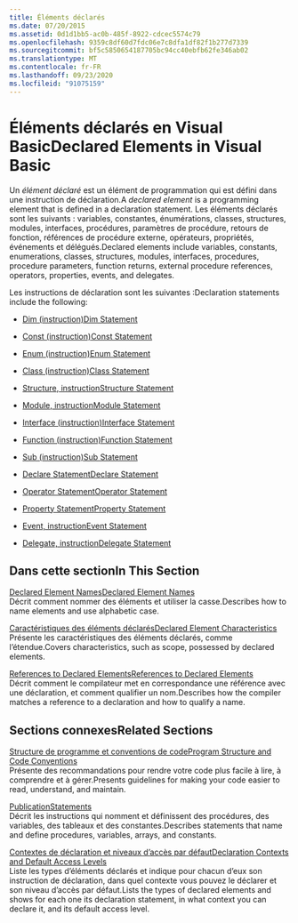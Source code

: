 ```yaml
---
title: Éléments déclarés
ms.date: 07/20/2015
ms.assetid: 0d1d1bb5-ac0b-485f-8922-cdcec5574c79
ms.openlocfilehash: 9359c8df60d7fdc06e7c8dfa1df82f1b277d7339
ms.sourcegitcommit: bf5c5850654187705bc94cc40ebfb62fe346ab02
ms.translationtype: MT
ms.contentlocale: fr-FR
ms.lasthandoff: 09/23/2020
ms.locfileid: "91075159"
---
```

# <a name="declared-elements-in-visual-basic"></a><span data-ttu-id="08011-102">Éléments déclarés en Visual Basic</span><span class="sxs-lookup"><span data-stu-id="08011-102">Declared Elements in Visual Basic</span></span>

<span data-ttu-id="08011-103">Un *élément déclaré* est un élément de programmation qui est défini dans une instruction de déclaration.</span><span class="sxs-lookup"><span data-stu-id="08011-103">A *declared element* is a programming element that is defined in a declaration statement.</span></span> <span data-ttu-id="08011-104">Les éléments déclarés sont les suivants : variables, constantes, énumérations, classes, structures, modules, interfaces, procédures, paramètres de procédure, retours de fonction, références de procédure externe, opérateurs, propriétés, événements et délégués.</span><span class="sxs-lookup"><span data-stu-id="08011-104">Declared elements include variables, constants, enumerations, classes, structures, modules, interfaces, procedures, procedure parameters, function returns, external procedure references, operators, properties, events, and delegates.</span></span>  
  
 <span data-ttu-id="08011-105">Les instructions de déclaration sont les suivantes :</span><span class="sxs-lookup"><span data-stu-id="08011-105">Declaration statements include the following:</span></span>  
  
- [<span data-ttu-id="08011-106">Dim (instruction)</span><span class="sxs-lookup"><span data-stu-id="08011-106">Dim Statement</span></span>](../../../language-reference/statements/dim-statement.md)  
  
- [<span data-ttu-id="08011-107">Const (instruction)</span><span class="sxs-lookup"><span data-stu-id="08011-107">Const Statement</span></span>](../../../language-reference/statements/const-statement.md)  
  
- [<span data-ttu-id="08011-108">Enum (instruction)</span><span class="sxs-lookup"><span data-stu-id="08011-108">Enum Statement</span></span>](../../../language-reference/statements/enum-statement.md)  
  
- [<span data-ttu-id="08011-109">Class (instruction)</span><span class="sxs-lookup"><span data-stu-id="08011-109">Class Statement</span></span>](../../../language-reference/statements/class-statement.md)  
  
- [<span data-ttu-id="08011-110">Structure, instruction</span><span class="sxs-lookup"><span data-stu-id="08011-110">Structure Statement</span></span>](../../../language-reference/statements/structure-statement.md)  
  
- [<span data-ttu-id="08011-111">Module, instruction</span><span class="sxs-lookup"><span data-stu-id="08011-111">Module Statement</span></span>](../../../language-reference/statements/module-statement.md)  
  
- [<span data-ttu-id="08011-112">Interface (instruction)</span><span class="sxs-lookup"><span data-stu-id="08011-112">Interface Statement</span></span>](../../../language-reference/statements/interface-statement.md)  
  
- [<span data-ttu-id="08011-113">Function (instruction)</span><span class="sxs-lookup"><span data-stu-id="08011-113">Function Statement</span></span>](../../../language-reference/statements/function-statement.md)  
  
- [<span data-ttu-id="08011-114">Sub (instruction)</span><span class="sxs-lookup"><span data-stu-id="08011-114">Sub Statement</span></span>](../../../language-reference/statements/sub-statement.md)  
  
- [<span data-ttu-id="08011-115">Declare Statement</span><span class="sxs-lookup"><span data-stu-id="08011-115">Declare Statement</span></span>](../../../language-reference/statements/declare-statement.md)  
  
- [<span data-ttu-id="08011-116">Operator Statement</span><span class="sxs-lookup"><span data-stu-id="08011-116">Operator Statement</span></span>](../../../language-reference/statements/operator-statement.md)  
  
- [<span data-ttu-id="08011-117">Property Statement</span><span class="sxs-lookup"><span data-stu-id="08011-117">Property Statement</span></span>](../../../language-reference/statements/property-statement.md)  
  
- [<span data-ttu-id="08011-118">Event, instruction</span><span class="sxs-lookup"><span data-stu-id="08011-118">Event Statement</span></span>](../../../language-reference/statements/event-statement.md)  
  
- [<span data-ttu-id="08011-119">Delegate, instruction</span><span class="sxs-lookup"><span data-stu-id="08011-119">Delegate Statement</span></span>](../../../language-reference/statements/delegate-statement.md)  
  
## <a name="in-this-section"></a><span data-ttu-id="08011-120">Dans cette section</span><span class="sxs-lookup"><span data-stu-id="08011-120">In This Section</span></span>  

 [<span data-ttu-id="08011-121">Declared Element Names</span><span class="sxs-lookup"><span data-stu-id="08011-121">Declared Element Names</span></span>](declared-element-names.md)  
 <span data-ttu-id="08011-122">Décrit comment nommer des éléments et utiliser la casse.</span><span class="sxs-lookup"><span data-stu-id="08011-122">Describes how to name elements and use alphabetic case.</span></span>  
  
 [<span data-ttu-id="08011-123">Caractéristiques des éléments déclarés</span><span class="sxs-lookup"><span data-stu-id="08011-123">Declared Element Characteristics</span></span>](declared-element-characteristics.md)  
 <span data-ttu-id="08011-124">Présente les caractéristiques des éléments déclarés, comme l’étendue.</span><span class="sxs-lookup"><span data-stu-id="08011-124">Covers characteristics, such as scope, possessed by declared elements.</span></span>  
  
 [<span data-ttu-id="08011-125">References to Declared Elements</span><span class="sxs-lookup"><span data-stu-id="08011-125">References to Declared Elements</span></span>](references-to-declared-elements.md)  
 <span data-ttu-id="08011-126">Décrit comment le compilateur met en correspondance une référence avec une déclaration, et comment qualifier un nom.</span><span class="sxs-lookup"><span data-stu-id="08011-126">Describes how the compiler matches a reference to a declaration and how to qualify a name.</span></span>  
  
## <a name="related-sections"></a><span data-ttu-id="08011-127">Sections connexes</span><span class="sxs-lookup"><span data-stu-id="08011-127">Related Sections</span></span>  

 [<span data-ttu-id="08011-128">Structure de programme et conventions de code</span><span class="sxs-lookup"><span data-stu-id="08011-128">Program Structure and Code Conventions</span></span>](../../program-structure/program-structure-and-code-conventions.md)  
 <span data-ttu-id="08011-129">Présente des recommandations pour rendre votre code plus facile à lire, à comprendre et à gérer.</span><span class="sxs-lookup"><span data-stu-id="08011-129">Presents guidelines for making your code easier to read, understand, and maintain.</span></span>  
  
 [<span data-ttu-id="08011-130">Publication</span><span class="sxs-lookup"><span data-stu-id="08011-130">Statements</span></span>](../../../language-reference/statements/index.md)  
 <span data-ttu-id="08011-131">Décrit les instructions qui nomment et définissent des procédures, des variables, des tableaux et des constantes.</span><span class="sxs-lookup"><span data-stu-id="08011-131">Describes statements that name and define procedures, variables, arrays, and constants.</span></span>  
  
 [<span data-ttu-id="08011-132">Contextes de déclaration et niveaux d’accès par défaut</span><span class="sxs-lookup"><span data-stu-id="08011-132">Declaration Contexts and Default Access Levels</span></span>](../../../language-reference/statements/declaration-contexts-and-default-access-levels.md)  
 <span data-ttu-id="08011-133">Liste les types d’éléments déclarés et indique pour chacun d’eux son instruction de déclaration, dans quel contexte vous pouvez le déclarer et son niveau d’accès par défaut.</span><span class="sxs-lookup"><span data-stu-id="08011-133">Lists the types of declared elements and shows for each one its declaration statement, in what context you can declare it, and its default access level.</span></span>
